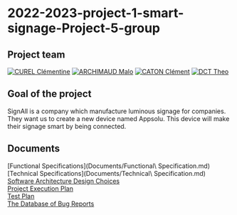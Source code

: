 # 2022-2023-project-1-smart-signage-Project-5-group



## Project team

[![CUREL Clémentine](https://avatars.githubusercontent.com/u/78617457?s=64)](https://github.com/Clementine951)
[![ARCHIMAUD Malo](https://avatars.githubusercontent.com/u/97161471?s=64)](https://github.com/Malo-Archimbaud)
[![CATON Clément](https://avatars.githubusercontent.com/u/71769452?s=64)](https://github.com/ClementCaton)
[![DCT Theo](https://avatars.githubusercontent.com/u/91249762?s=64)](https://github.com/TheoDct)



## Goal of the project
SignAll is a company which manufacture luminous signage for companies. They want us to create a new device named Appsolu. This device will make their signage smart by being connected.

## Documents

[Functional Specifications](Documents/Functional\ Specification.md) <br>
[Technical Specifications](Documents/Technical\ Specification.md) <br>
[Software Architecture Design Choices](#) <br>
[Project Execution Plan](#)<br>
[Test Plan](#)<br>
[The Database of Bug Reports](#)
